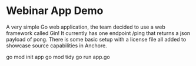 # Webinar App Demo

A very simple Go web application, the team decided to use a web framework called Gin!
It currently has one endpoint /ping that returns a json payload of pong.
There is some basic setup with a license file all added to showcase source capabilities in Anchore. 

go mod init app
go mod tidy
go run app.go